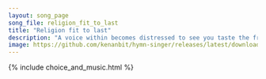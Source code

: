 ```yaml
---
layout: song_page
song_file: religion_fit_to_last
title: "Religion fit to last"
description: "A voice within becomes distressed to see you taste the fruit, forbidden by your God and creed, respected since your youth: ''Prodigal, I'll fight in y... secular 1part accompanied 5verse arrbykenan textbykenan"
image: https://github.com/kenanbit/hymn-singer/releases/latest/download/religion_fit_to_last-trad.png
---
```


{% include choice_and_music.html %}
